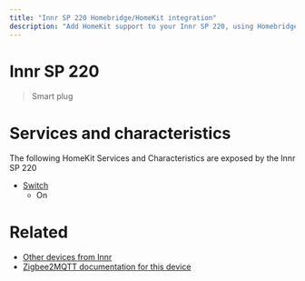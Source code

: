 ```yaml
---
title: "Innr SP 220 Homebridge/HomeKit integration"
description: "Add HomeKit support to your Innr SP 220, using Homebridge, Zigbee2MQTT and homebridge-z2m."
---
```

<!---
This file has been GENERATED using src/docgen/docgen.ts
DO NOT EDIT THIS FILE MANUALLY!
-->
# Innr SP 220
> Smart plug


# Services and characteristics
The following HomeKit Services and Characteristics are exposed by
the Innr SP 220

* [Switch](../../switch.md)
  * On


# Related
* [Other devices from Innr](../index.md#innr)
* [Zigbee2MQTT documentation for this device](https://www.zigbee2mqtt.io/devices/SP_220.html)